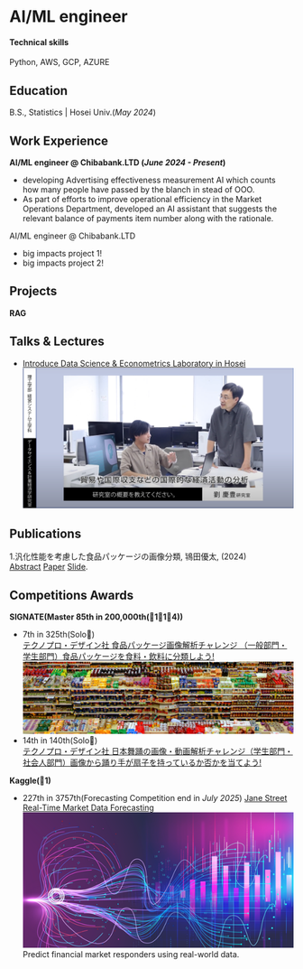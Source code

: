# AI/ML engineer

#### Technical skills
Python, AWS, GCP, AZURE

## Education 
B.S., Statistics | Hosei Univ.(_May 2024_)

## Work Experience
**AI/ML engineer @ Chibabank.LTD (_June 2024 - Present_)**
- developing Advertising effectiveness measurement AI which counts how many people have passed by the blanch in stead of OOO.
- As part of efforts to improve operational efficiency in the Market Operations Department, developed an AI assistant that suggests the relevant balance of payments item number along with the rationale.

AI/ML engineer @ Chibabank.LTD
- big impacts project 1!
- big impacts project 2!

## Projects
**RAG**

## Talks & Lectures
- [Introduce Data Science & Econometrics Laboratory in Hosei](https://www.youtube.com/watch?v=E-qVjWBCrug&t=257s)
![intro labs](/assets/img/intro_labs.png)<br>
  
## Publications
1.汎化性能を考慮した食品パッケージの画像分類, 鴇田優太, (2024)<br>
[Abstract](/assets/img/20X4110-0.pdf) [Paper](/assets/img/20X4110-1.pdf) [Slide](/assets/img/20X4110-2.pdf).

## Competitions Awards
**SIGNATE(Master 85th in 200,000th(🥇1🥈1🥉4))**
- 7th in 325th(Solo🥇)<br>
[テクノプロ・デザイン社 食品パッケージ画像解析チャレンジ （一般部門・学生部門）食品パッケージを食料・飲料に分類しよう!](https://signate.jp/competitions/1106)
![comp1](/assets/img/tokita_compe.png)
- 14th in 140th(Solo🥈)<br>
[テクノプロ・デザイン社 日本舞踊の画像・動画解析チャレンジ（学生部門・社会人部門）画像から踊り手が扇子を持っているか否かを当てよう!](https://signate.jp/competitions/1506)


**Kaggle(🥉1)**
- 227th in 3757th(Forecasting Competition end in _July 2025_)
[Jane Street Real-Time Market Data Forecasting](https://www.kaggle.com/competitions/jane-street-real-time-market-data-forecasting)
![comp1](/assets/img/header.png)<br>
Predict financial market responders using real-world data.<br>
